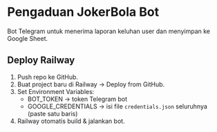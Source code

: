 # Pengaduan JokerBola Bot

Bot Telegram untuk menerima laporan keluhan user dan menyimpan ke Google Sheet.

## Deploy Railway

1. Push repo ke GitHub.
2. Buat project baru di Railway → Deploy from GitHub.
3. Set Environment Variables:
   - BOT_TOKEN → token Telegram bot
   - GOOGLE_CREDENTIALS → isi file `credentials.json` seluruhnya (paste satu baris)
4. Railway otomatis build & jalankan bot.
